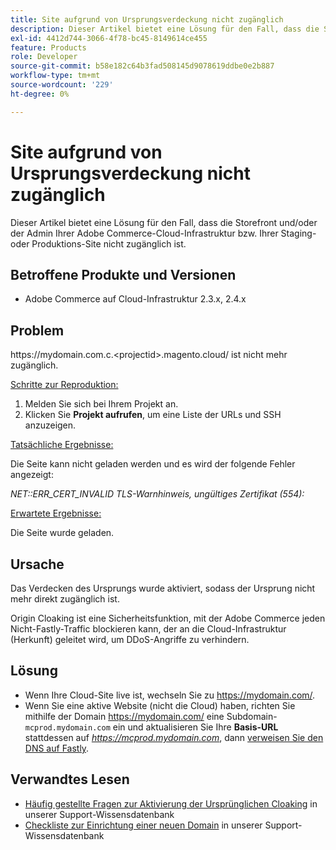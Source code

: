 ```yaml
---
title: Site aufgrund von Ursprungsverdeckung nicht zugänglich
description: Dieser Artikel bietet eine Lösung für den Fall, dass die Storefront und/oder der Admin Ihrer Adobe Commerce-Cloud-Infrastruktur bzw. Ihrer Staging- oder Produktions-Site nicht zugänglich ist.
exl-id: 4412d744-3066-4f78-bc45-8149614ce455
feature: Products
role: Developer
source-git-commit: b58e182c64b3fad508145d9078619ddbe0e2b887
workflow-type: tm+mt
source-wordcount: '229'
ht-degree: 0%

---
```


# Site aufgrund von Ursprungsverdeckung nicht zugänglich

Dieser Artikel bietet eine Lösung für den Fall, dass die Storefront und/oder der Admin Ihrer Adobe Commerce-Cloud-Infrastruktur bzw. Ihrer Staging- oder Produktions-Site nicht zugänglich ist.

## Betroffene Produkte und Versionen

* Adobe Commerce auf Cloud-Infrastruktur 2.3.x, 2.4.x

## Problem

https:&#x200B;//mydomain.com.c.&lt;projectid>.magento.cloud/ ist nicht mehr zugänglich.

<u>Schritte zur Reproduktion:</u>

1. Melden Sie sich bei Ihrem Projekt an.
1. Klicken Sie **Projekt aufrufen**, um eine Liste der URLs und SSH anzuzeigen.

<u>Tatsächliche Ergebnisse:</u>

Die Seite kann nicht geladen werden und es wird der folgende Fehler angezeigt:

*NET::ERR\_CERT\_INVALID* *TLS-Warnhinweis, ungültiges Zertifikat (554):*

<u>Erwartete Ergebnisse:</u>

Die Seite wurde geladen.

## Ursache

Das Verdecken des Ursprungs wurde aktiviert, sodass der Ursprung nicht mehr direkt zugänglich ist.

Origin Cloaking ist eine Sicherheitsfunktion, mit der Adobe Commerce jeden Nicht-Fastly-Traffic blockieren kann, der an die Cloud-Infrastruktur (Herkunft) geleitet wird, um DDoS-Angriffe zu verhindern.

## Lösung

* Wenn Ihre Cloud-Site live ist, wechseln Sie zu https://mydomain.com/.
* Wenn Sie eine aktive Website (nicht die Cloud) haben, richten Sie mithilfe der Domain https://mydomain.com/ eine Subdomain-`mcprod.mydomain.com` ein und aktualisieren Sie Ihre **Basis-URL** stattdessen auf *https://mcprod.mydomain.com*, dann [verweisen Sie den DNS auf Fastly](https://experienceleague.adobe.com/de/docs/commerce-cloud-service/user-guide/cdn/setup-fastly/fastly-configuration#update-dns-configuration-with-development-settings).

## Verwandtes Lesen

* [Häufig gestellte Fragen zur Aktivierung der Ursprünglichen Cloaking](/help/faq/general/fastly-origin-cloaking-enablement-faq.md) in unserer Support-Wissensdatenbank
* [Checkliste zur Einrichtung einer neuen Domain](https://experienceleague.adobe.com/de/docs/commerce-knowledge-base/kb/how-to/checklist-for-setting-up-a-new-domain) in unserer Support-Wissensdatenbank
